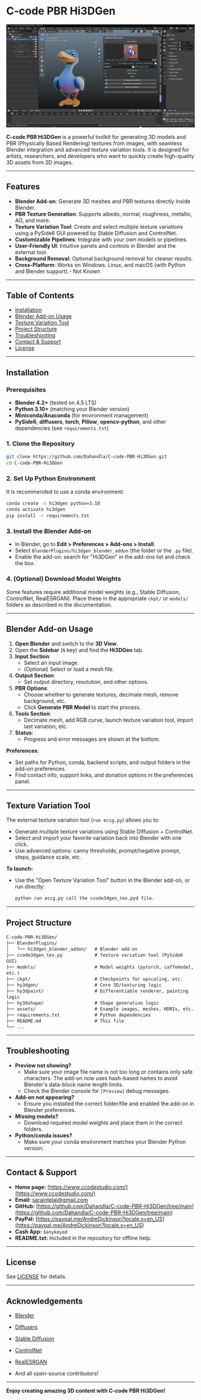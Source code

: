 # C-code PBR Hi3DGen

![image](https://github.com/Dahandla/C-code-PBR-Hi3DGen/blob/d733c045b2e5162991b40570a926ceba303deb87/Images/ScreenShot_1.png)

**C-code PBR Hi3DGen** is a powerful toolkit for generating 3D models and PBR (Physically Based Rendering) textures from images, with seamless Blender integration and advanced texture variation tools. It is designed for artists, researchers, and developers who want to quickly create high-quality 3D assets from 2D images.

---

## Features

- **Blender Add-on**: Generate 3D meshes and PBR textures directly inside Blender.
- **PBR Texture Generation**: Supports albedo, normal, roughness, metallic, AO, and more.
- **Texture Variation Tool**: Create and select multiple texture variations using a PySide6 GUI powered by Stable Diffusion and ControlNet.
- **Customizable Pipelines**: Integrate with your own models or pipelines.
- **User-Friendly UI**: Intuitive panels and controls in Blender and the external tool.
- **Background Removal**: Optional background removal for cleaner results.
- **Cross-Platform**: Works on Windows.
 Linux, and macOS (with Python and Blender support).- Not Known

---

## Table of Contents

- [Installation](#installation)
- [Blender Add-on Usage](#blender-add-on-usage)
- [Texture Variation Tool](#texture-variation-tool)
- [Project Structure](#project-structure)
- [Troubleshooting](#troubleshooting)
- [Contact & Support](#contact--support)
- [License](#license)

---

## Installation

### Prerequisites

- **Blender 4.2+** (tested on 4.5 LTS)
- **Python 3.10+** (matching your Blender version)
- **Miniconda/Anaconda** (for environment management)
- **PySide6**, **diffusers**, **torch**, **Pillow**, **opencv-python**, and other dependencies (see `requirements.txt`)

### 1. Clone the Repository

```bash
git clone https://github.com/Dahandla/C-code-PBR-Hi3DGen.git
cd C-code-PBR-Hi3DGen
```

### 2. Set Up Python Environment

It is recommended to use a conda environment:

```bash
conda create -n hi3dgen python=3.10
conda activate hi3dgen
pip install -r requirements.txt
```

### 3. Install the Blender Add-on

- In Blender, go to **Edit > Preferences > Add-ons > Install**.
- Select `BlenderPlugins/hi3dgen_blender_addon` (the folder or the `.py` file).
- Enable the add-on: search for "Hi3DGen" in the add-ons list and check the box.

### 4. (Optional) Download Model Weights

Some features require additional model weights (e.g., Stable Diffusion, ControlNet, RealESRGAN). Place these in the appropriate `ckpt/` or `models/` folders as described in the documentation.

---

## Blender Add-on Usage

1. **Open Blender** and switch to the **3D View**.
2. Open the **Sidebar** (`N` key) and find the **Hi3DGen** tab.
3. **Input Section**:  
   - Select an input image.
   - (Optional) Select or load a mesh file.
4. **Output Section**:  
   - Set output directory, resolution, and other options.
5. **PBR Options**:  
   - Choose whether to generate textures, decimate mesh, remove background, etc.
   - Click **Generate PBR Model** to start the process.
6. **Tools Section**:  
   - Decimate mesh, add RGB curve, launch texture variation tool, import last variation, etc.
7. **Status**:  
   - Progress and error messages are shown at the bottom.

**Preferences**:  
- Set paths for Python, conda, backend scripts, and output folders in the add-on preferences.
- Find contact info, support links, and donation options in the preferences panel.

---

## Texture Variation Tool

The external texture variation tool (`run eccg.py`) allows you to:

- Generate multiple texture variations using Stable Diffusion + ControlNet.
- Select and import your favorite variation back into Blender with one click.
- Use advanced options: canny thresholds, prompt/negative prompt, steps, guidance scale, etc.

**To launch:**
- Use the "Open Texture Variation Tool" button in the Blender add-on, or run directly:
  ```bash
  python run eccg.py call the ccode3dgen_tex.pyd file.
  ```

---

## Project Structure

```
C-code-PBR-Hi3DGen/
├── BlenderPlugins/
│   └── hi3dgen_blender_addon/   # Blender add-on
├── ccode3dgen_tex.py            # Texture variation tool (PySide6 GUI)
├── models/                      # Model weights (pytorch, caffemodel, etc.)
├── ckpt/                        # Checkpoints for upscaling, etc.
├── hy3dgen/                     # Core 3D/texturing logic
├── hy3dpaint/                   # Differentiable renderer, painting logic
├── hy3dshape/                   # Shape generation logic
├── assets/                      # Example images, meshes, HDRIs, etc.
├── requirements.txt             # Python dependencies
├── README.md                    # This file
└── ...
```

---

## Troubleshooting

- **Preview not showing?**  
  - Make sure your image file name is not too long or contains only safe characters. The add-on now uses hash-based names to avoid Blender's data-block name length limits.
  - Check the Blender console for `[Preview]` debug messages.
- **Add-on not appearing?**  
  - Ensure you installed the correct folder/file and enabled the add-on in Blender preferences.
- **Missing models?**  
  - Download required model weights and place them in the correct folders.
- **Python/conda issues?**  
  - Make sure your conda environment matches your Blender Python version.

---

## Contact & Support

- **Home page:** [https://www.ccodestudio.com/](https://www.ccodestudio.com/)
- **Email:** saraintelai@gmail.com
- **GitHub:** [https://github.com/Dahandla/C-code-PBR-Hi3DGen/tree/main](https://github.com/Dahandla/C-code-PBR-Hi3DGen/tree/main)
- **PayPal:** [https://paypal.me/AndreDickinson?locale.x=en_US](https://paypal.me/AndreDickinson?locale.x=en_US)
- **Cash App:** `$anykeyad`
- **README.txt:** Included in the repository for offline help.

---

## License

See [LICENSE](LICENSE) for details.

---

## Acknowledgements

- [Blender](https://www.blender.org/)

- [Diffusers](https://github.com/huggingface/diffusers)
- [Stable Diffusion](https://stability.ai/)
- [ControlNet](https://github.com/lllyasviel/ControlNet)
- [RealESRGAN](https://github.com/xinntao/Real-ESRGAN)
- And all open-source contributors!

---

**Enjoy creating amazing 3D content with C-code PBR Hi3DGen!** 
